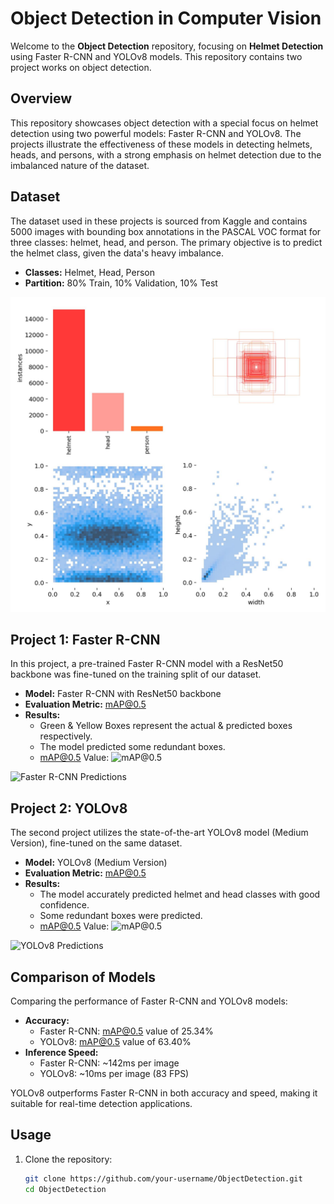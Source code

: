 # Object Detection in Computer Vision

Welcome to the **Object Detection** repository, focusing on **Helmet Detection** using Faster R-CNN and YOLOv8 models. This repository contains two project works on object detection.

## Overview

This repository showcases object detection with a special focus on helmet detection using two powerful models: Faster R-CNN and YOLOv8. The projects illustrate the effectiveness of these models in detecting helmets, heads, and persons, with a strong emphasis on helmet detection due to the imbalanced nature of the dataset.

## Dataset

The dataset used in these projects is sourced from Kaggle and contains 5000 images with bounding box annotations in the PASCAL VOC format for three classes: helmet, head, and person. The primary objective is to predict the helmet class, given the data's heavy imbalance.

- **Classes:** Helmet, Head, Person
- **Partition:** 80% Train, 10% Validation, 10% Test

![Dataset Distribution](1.jpg)


## Project 1: Faster R-CNN

In this project, a pre-trained Faster R-CNN model with a ResNet50 backbone was fine-tuned on the training split of our dataset.

- **Model:** Faster R-CNN with ResNet50 backbone
- **Evaluation Metric:** mAP@0.5
- **Results:** 
  - Green & Yellow Boxes represent the actual & predicted boxes respectively.
  - The model predicted some redundant boxes.
  - mAP@0.5 Value: ![mAP@0.5](images/faster_rcnn_map.png)

![Faster R-CNN Predictions](images/faster_rcnn_predictions.png)

## Project 2: YOLOv8

The second project utilizes the state-of-the-art YOLOv8 model (Medium Version), fine-tuned on the same dataset.

- **Model:** YOLOv8 (Medium Version)
- **Evaluation Metric:** mAP@0.5
- **Results:**
  - The model accurately predicted helmet and head classes with good confidence.
  - Some redundant boxes were predicted.
  - mAP@0.5 Value: ![mAP@0.5](images/yolov8_map.png)

![YOLOv8 Predictions](images/yolov8_predictions.png)

## Comparison of Models

Comparing the performance of Faster R-CNN and YOLOv8 models:

- **Accuracy:**
  - Faster R-CNN: mAP@0.5 value of 25.34%
  - YOLOv8: mAP@0.5 value of 63.40%
- **Inference Speed:**
  - Faster R-CNN: ~142ms per image
  - YOLOv8: ~10ms per image (83 FPS)

YOLOv8 outperforms Faster R-CNN in both accuracy and speed, making it suitable for real-time detection applications.

## Usage

1. Clone the repository:
   ```bash
   git clone https://github.com/your-username/ObjectDetection.git
   cd ObjectDetection
